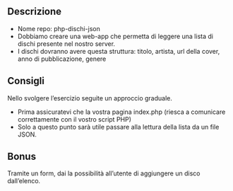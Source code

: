 ## Descrizione
- Nome repo: php-dischi-json
- Dobbiamo creare una web-app che permetta di leggere una lista di dischi presente nel nostro server.
- I dischi dovranno avere questa struttura: titolo, artista, url della cover, anno di pubblicazione, genere

## Consigli
Nello svolgere l’esercizio seguite un approccio graduale.
- Prima assicuratevi che la vostra pagina index.php (riesca a comunicare correttamente con il vostro script PHP)
- Solo a questo punto sarà utile passare alla lettura della lista da un file JSON.

## Bonus
Tramite un form, dai la possibilità all’utente di aggiungere un disco dall’elenco.